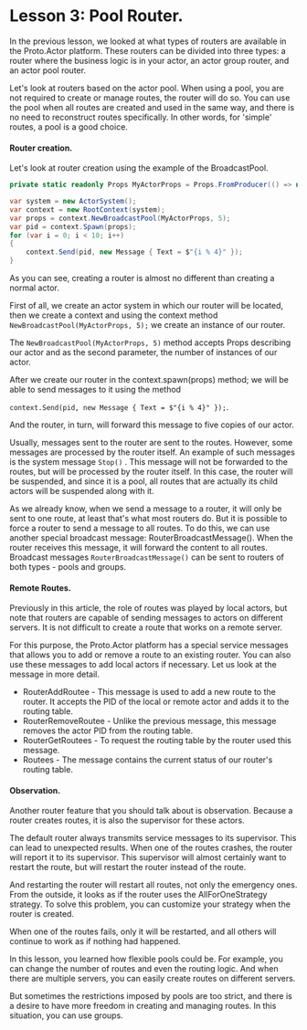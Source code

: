 # Lesson 3: Pool Router.

In the previous lesson, we looked at what types of routers are available in the Proto.Actor platform. These routers can be divided into three types: a router where the business logic is in your actor, an actor group router, and an actor pool router. 

Let's look at routers based on the actor pool. When using a pool, you are not required to create or manage routes, the router will do so. You can use the pool when all routes are created and used in the same way, and there is no need to reconstruct routes specifically. In other words, for 'simple' routes, a pool is a good choice.

#### Router creation.

Let's look at router creation using the example of the BroadcastPool.

```c#
private static readonly Props MyActorProps = Props.FromProducer(() => new MyActor());

var system = new ActorSystem();
var context = new RootContext(system);
var props = context.NewBroadcastPool(MyActorProps, 5);
var pid = context.Spawn(props);
for (var i = 0; i < 10; i++)
{
    context.Send(pid, new Message { Text = $"{i % 4}" });
}
```

As you can see, creating a router is almost no different than creating a normal actor.

First of all, we create an actor system in which our router will be located, then we create a context and using the context method `NewBroadcastPool(MyActorProps, 5);` we create an instance of our router.

The `NewBroadcastPool(MyActorProps, 5)` method accepts Props describing our actor and as the second parameter, the number of instances of our actor.

After we create our router in the context.spawn(props) method; we will be able to send messages to it using the method

`context.Send(pid, new Message { Text = $"{i % 4}" });`. 

And the router, in turn, will forward this message to five copies of our actor.

Usually, messages sent to the router are sent to the routes. However, some messages are processed by the router itself. An example of such messages is the system message `Stop()` . This message will not be forwarded to the routes, but will be processed by the router itself. In this case, the router will be suspended, and since it is a pool, all routes that are actually its child actors will be suspended along with it.

As we already know, when we send a message to a router, it will only be sent to one route, at least that's what most routers do. But it is possible to force a router to send a message to all routes. To do this, we can use another special broadcast message: RouterBroadcastMessage(). When the router receives this message, it will forward the content to all routes. Broadcast messages `RouterBroadcastMessage()` can be sent to routers of both types - pools and groups.

#### Remote Routes.

Previously in this article, the role of routes was played by local actors, but note that routers are capable of sending messages to actors on different servers. It is not difficult to create a route that works on a remote server.

For this purpose, the Proto.Actor platform has a special service messages that allows you to add or remove a route to an existing router. You can also use these messages to add local actors if necessary. Let us look at the message in more detail.

- RouterAddRoutee - This message is used to add a new route to the router. It accepts the PID of the local or remote actor and adds it to the routing table.
- RouterRemoveRoutee - Unlike the previous message, this message removes the actor PID from the routing table.
- RouterGetRoutees - To request the routing table by the router used this message.
- Routees - The message contains the current status of our router's routing table.

#### Observation.

Another router feature that you should talk about is observation. Because a router creates routes, it is also the supervisor for these actors. 

The default router always transmits service messages to its supervisor. This can lead to unexpected results. When one of the routes crashes, the router will report it to its supervisor. This supervisor will almost certainly want to restart the route, but will restart the router instead of the route. 

And restarting the router will restart all routes, not only the emergency ones. From the outside, it looks as if the router uses the AllForOneStrategy strategy. To solve this problem, you can customize your strategy when the router is created.

When one of the routes fails, only it will be restarted, and all others will continue to work as if nothing had happened. 

In this lesson, you learned how flexible pools could be. For example, you can change the number of routes and even the routing logic. And when there are multiple servers, you can easily create routes on different servers. 

But sometimes the restrictions imposed by pools are too strict, and there is a desire to have more freedom in creating and managing routes. In this situation, you can use groups.